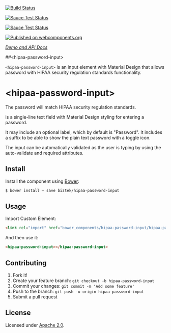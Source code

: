[![Build Status](https://travis-ci.org/biztek/hipaa-password-input.svg?branch=master)](https://travis-ci.org/biztek/hipaa-password-input)

[![Sauce Test Status](https://saucelabs.com/buildstatus/biztek)](https://saucelabs.com/u/biztek)

[![Sauce Test Status](https://saucelabs.com/browser-matrix/biztek.svg)](https://saucelabs.com/u/biztek)

[![Published on webcomponents.org](https://img.shields.io/badge/webcomponents.org-published-blue.svg)](https://www.webcomponents.org/element/biztek/hipaa-password-input)

_[Demo and API Docs](https://biztek.github.io/hipaa-password-input/components/hipaa-password-input/)_


##&lt;hipaa-password-input&gt;

`<hipaa-password-input>` is an input element with Material Design that allows password with HIPAA security regulation standards functionality.

# \<hipaa-password-input\>

The password will match HIPAA security regulation standards.

<hipaa-password-input> is a single-line text field with Material Design styling for entering a password.

It may include an optional label, which by default is "Password". It includes a suffix to be able to show the plain text password with a toggle icon.

<hipaa-password-input auto-validate></hipaa-password-input>
The input can be automatically validated as the user is typing by using the auto-validate and required attributes. 

## Install

Install the component using [Bower](http://bower.io/):

```sh
$ bower install — save biztek/hipaa-password-input
```

## Usage

Import Custom Element:

```html
<link rel="import" href="bower_components/hipaa-password-input/hipaa-password-input.html">
```

And then use it:

```html
<hipaa-password-input></hipaa-password-input>
```

## Contributing

1. Fork it!
2. Create your feature branch: `git checkout -b hipaa-password-input`
3. Commit your changes: `git commit -m 'Add some feature'`
4. Push to the branch: `git push -u origin hipaa-password-input`
5. Submit a pull request

## License

Licensed under [Apache 2.0](LICENSE).

